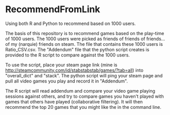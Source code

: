 # RecommendFromLink
Using both R and Python to recommend based on 1000 users.

The basis of this repository is to recommend games based on the play-time of 1000 users.
The 1000 users were picked as friends of friends of friends... of my (narquie) friends on steam.
The file that contains these 1000 users is Ratio_CSV.csv.
The "Addendum" file that the python script creates is provided to the R script to compare against the 1000 users.

To use the script, place your steam page link (mine is http://steamcommunity.com/id/stabstabstab/games/?tab=all) into "overall_dict" and "stack". The python script will ping your steam page and pull all video games you play and record it in "Addendum".

The R script will read addendum and compare your video game playing sessions against others, and try to compare games you haven't played with games that others have played (collaborative filtering). It will then recommend the top 20 games that you might like the in the command line.

